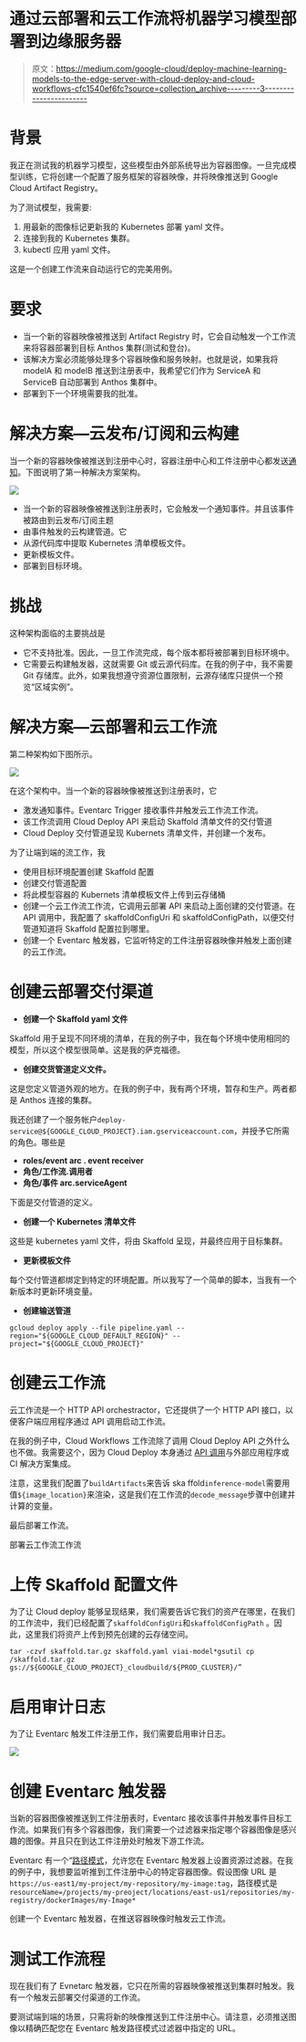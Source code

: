 # 通过云部署和云工作流将机器学习模型部署到边缘服务器

> 原文：<https://medium.com/google-cloud/deploy-machine-learning-models-to-the-edge-server-with-cloud-deploy-and-cloud-workflows-cfc1540ef6fc?source=collection_archive---------3----------------------->

# 背景

我正在测试我的机器学习模型，这些模型由外部系统导出为容器图像。一旦完成模型训练，它将创建一个配置了服务框架的容器映像，并将映像推送到 Google Cloud Artifact Registry。

为了测试模型，我需要:

1.  用最新的图像标记更新我的 Kubernetes 部署 yaml 文件。
2.  连接到我的 Kubernetes 集群。
3.  kubectl 应用 yaml 文件。

这是一个创建工作流来自动运行它的完美用例。

# 要求

*   当一个新的容器映像被推送到 Artifact Registry 时，它会自动触发一个工作流来将容器部署到目标 Anthos 集群(测试和登台)。
*   该解决方案必须能够处理多个容器映像和服务映射。也就是说，如果我将 modelA 和 modelB 推送到注册表中，我希望它们作为 ServiceA 和 ServiceB 自动部署到 Anthos 集群中。
*   部署到下一个环境需要我的批准。

# 解决方案—云发布/订阅和云构建

当一个新的容器映像被推送到注册中心时，容器注册中心和工件注册中心都发送[通知](https://cloud.google.com/container-registry/docs/configuring-notifications)。下图说明了第一种解决方案架构。

![](img/5e75ad5c1e642f8d3909bb8c3c6ea159.png)

*   当一个新的容器映像被推送到注册表时，它会触发一个通知事件。并且该事件被路由到云发布/订阅主题
*   由事件触发的云构建管道。它
*   从源代码库中提取 Kubernetes 清单模板文件。
*   更新模板文件。
*   部署到目标环境。

# 挑战

这种架构面临的主要挑战是

*   它不支持批准。因此，一旦工作流完成，每个版本都将被部署到目标环境中。
*   它需要云构建触发器，这就需要 Git 或云源代码库。在我的例子中，我不需要 Git 存储库。此外，如果我想遵守资源位置限制，云源存储库只提供一个预览“区域实例”。

# 解决方案—云部署和云工作流

第二种架构如下图所示。

![](img/384bae3b41bd55adde02a1a8909dd8cd.png)

在这个架构中。当一个新的容器映像被推送到注册表时，它

*   激发通知事件。Eventarc Trigger 接收事件并触发云工作流工作流。
*   该工作流调用 Cloud Deploy API 来启动 Skaffold 清单文件的交付管道
*   Cloud Deploy 交付管道呈现 Kubernets 清单文件，并创建一个发布。

为了让端到端的流工作，我

*   使用目标环境配置创建 Skaffold 配置
*   创建交付管道配置
*   将此模型容器的 Kubernets 清单模板文件上传到云存储桶
*   创建一个云工作流工作流，它调用云部署 API 来启动上面创建的交付管道。在 API 调用中，我配置了 skaffoldConfigUri 和 skaffoldConfigPath，以便交付管道知道将 Skaffold 配置拉到哪里。
*   创建一个 Eventarc 触发器，它监听特定的工件注册容器映像并触发上面创建的云工作流。

# 创建云部署交付渠道

*   **创建一个 Skaffold yaml 文件**

Skaffold 用于呈现不同环境的清单，在我的例子中，我在每个环境中使用相同的模型，所以这个模型很简单。这是我的萨克福德。

*   **创建交货管道定义文件。**

这是您定义管道外观的地方。在我的例子中，我有两个环境，暂存和生产。两者都是 Anthos 连接的集群。

我还创建了一个服务帐户`deploy-service@${GOOGLE_CLOUD_PROJECT}.iam.gserviceaccount.com`，并授予它所需的角色。哪些是

*   **roles/event arc . event receiver**
*   **角色/工作流.调用者**
*   **角色/事件 arc.serviceAgent**

下面是交付管道的定义。

*   **创建一个 Kubernetes 清单文件**

这些是 kubernetes yaml 文件，将由 Skaffold 呈现，并最终应用于目标集群。

*   **更新模板文件**

每个交付管道都绑定到特定的环境配置。所以我写了一个简单的脚本，当我有一个新版本时更新环境变量。

*   **创建输送管道**

```
gcloud deploy apply --file pipeline.yaml --region="${GOOGLE_CLOUD_DEFAULT_REGION}" --project="${GOOGLE_CLOUD_PROJECT}"
```

# 创建云工作流

云工作流是一个 HTTP API orchestractor，它还提供了一个 HTTP API 接口，以便客户端应用程序通过 API 调用启动工作流。

在我的例子中，Cloud Workflows 工作流除了调用 Cloud Deploy API 之外什么也不做。我需要这个，因为 Cloud Deploy 本身通过 [API 调用](https://cloud.google.com/deploy/docs/architecture)与外部应用程序或 CI 解决方案集成。

注意，这里我们配置了`buildArtifacts`来告诉 ska ffold`inference-model`需要用值`${image_location}`来渲染，这是我们在工作流的`decode_message`步骤中创建并计算的变量。

最后部署工作流。

部署云工作流工作流

# 上传 Skaffold 配置文件

为了让 Cloud deploy 能够呈现结果，我们需要告诉它我们的资产在哪里，在我们的工作流中，我们已经配置了`skaffoldConfigUri`和`skaffoldConfigPath` 。因此，这里我们将资产上传到预先创建的云存储空间。

```
tar -czvf skaffold.tar.gz skaffold.yaml viai-model*gsutil cp /skaffold.tar.gz gs://${GOOGLE_CLOUD_PROJECT}_cloudbuild/${PROD_CLUSTER}/”
```

# 启用审计日志

为了让 Eventarc 触发工件注册工作，我们需要启用审计日志。

![](img/e7a792cfa905505eb91e9647d7de37db.png)

# 创建 Eventarc 触发器

当新的容器图像被推送到工件注册表时，Eventarc 接收该事件并触发事件目标工作流。如果我们有多个容器图像，我们需要一个过滤器来指定哪个容器图像是感兴趣的图像。并且只在到达工件注册处时触发下游工作流。

Eventarc 有一个“[路径模式](https://cloud.google.com/eventarc/docs/path-patterns)，允许您在 Eventarc 触发器上设置资源过滤器。在我的例子中，我想要监听推到工件注册中心的特定容器图像。假设图像 URL 是`https://us-east1/my-project/my-repository/my-image:tag`，路径模式是`resourceName=/projects/my-preoject/locations/east-us1/repositories/my-registry/dockerImages/my-Image*`

创建一个 Eventarc 触发器，在推送容器映像时触发云工作流。

# 测试工作流程

现在我们有了 Evnetarc 触发器，它只在所需的容器映像被推送到集群时触发。我有一个触发云部署交付渠道的工作流。

要测试端到端的场景，只需将新的映像推送到工件注册中心。请注意，必须推送图像以精确匹配您在 Eventarc 触发路径模式过滤器中指定的 URL。